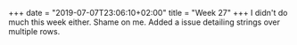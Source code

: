 +++
date = "2019-07-07T23:06:10+02:00"
title = "Week 27"
+++
I didn't do much this week either. Shame on me. Added a issue detailing strings over multiple rows.

